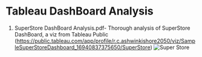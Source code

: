 # Tableau DashBoard Analysis

1. SuperStore DashBoard Analysis.pdf- Thorough analysis of SuperStore DashBoard, a viz from Tableau Public (https://public.tableau.com/app/profile/r.c.ashwinkishore2050/viz/SampleSuperStoreDashboard_16940837375650/SuperStore) ![Super Store ](https://github.com/BS1106/viz_analysis/assets/139257087/13097576-ecd4-426a-ac3a-90f98a2807f0)
